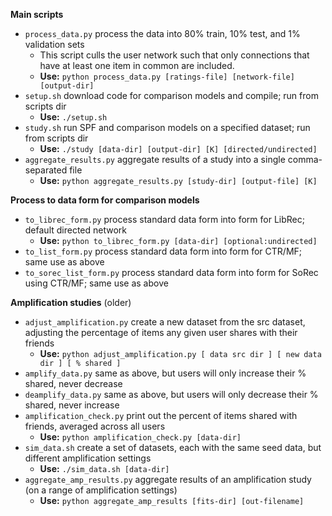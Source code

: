 **Main scripts**
- `process_data.py` process the data into 80% train, 10% test, and 1% validation sets
    - This script culls the user network such that only connections that have at least one item in common are included.
    - **Use:** `python process_data.py [ratings-file] [network-file] [output-dir]`
- `setup.sh` download code for comparison models and compile; run from scripts dir
    - **Use:** `./setup.sh`
- `study.sh` run SPF and comparison models on a specified dataset; run from scripts dir
    - **Use:** `./study [data-dir] [output-dir] [K] [directed/undirected]`
- `aggregate_results.py` aggregate results of a study into a single comma-separated file
    - **Use:** `python aggregate_results.py [study-dir] [output-file] [K]`

**Process to data form for comparison models**
- `to_librec_form.py` process standard data form into form for LibRec; default directed network
    - **Use:** `python to_librec_form.py [data-dir] [optional:undirected]`
- `to_list_form.py` process standard data form into form for CTR/MF; same use as above
- `to_sorec_list_form.py` process standard data form into form for SoRec using CTR/MF; same use as above

**Amplification studies** (older)
- `adjust_amplification.py` create a new dataset from the src dataset,
   adjusting the percentage of items any given user shares with their
   friends
    - **Use:** `python adjust_amplification.py [ data src dir ] [ new data dir ] [ % shared ]`
- `amplify_data.py` same as above, but users will only increase their % shared, never decrease
- `deamplify_data.py` same as above, but users will only decrease their % shared, never increase
- `amplification_check.py` print out the percent of items shared with friends, averaged across all users
    - **Use:** `python amplification_check.py [data-dir]`
- `sim_data.sh` create a set of datasets, each with the same seed data, but different amplification settings
    - **Use:** `./sim_data.sh [data-dir]`
- `aggregate_amp_results.py` aggregate results of an amplification study (on a range of amplification settings)
    - **Use:** `python aggregate_amp_results [fits-dir] [out-filename]`
